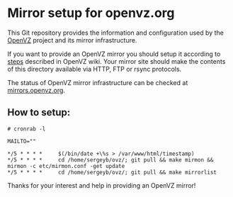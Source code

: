 Mirror setup for openvz.org
=========================

This Git repository provides the information and configuration
used by the [OpenVZ](https://openvz.org/) project and
its mirror infrastructure.

If you want to provide an OpenVZ mirror you should setup it according to
[steps](https://openvz.org/Setting_up_a_mirror) described in OpenVZ wiki.
Your mirror site should make the contents of this directory available
via HTTP, FTP or rsync protocols.

The status of OpenVZ mirror infrastructure can be checked at
[mirrors.openvz.org](http://mirrors.openvz.org/).

## How to setup:

```
# cronrab -l

MAILTO=""

*/5 * * * *     $(/bin/date +\%s > /var/www/html/timestamp)
*/5 * * * *     cd /home/sergeyb/ovz/; git pull && make mirmon && mirmon -c etc/mirmon.conf -get update
*/5 * * * *     cd /home/sergeyb/ovz/; git pull && make mirrorlist
```

Thanks for your interest and help in providing an OpenVZ mirror!
